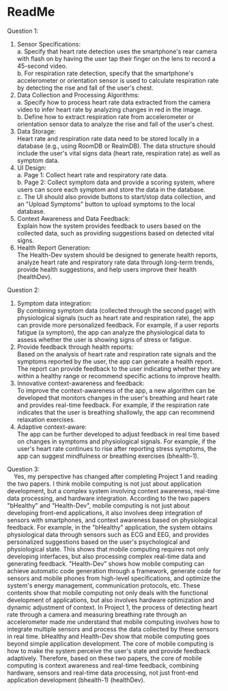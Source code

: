 # ReadMe
Question 1:
 1. Sensor Specifications:<br>
   a. Specify that heart rate detection uses the smartphone's rear camera with flash on by having the user tap their finger on the lens to record a 45-second video.<br>
   b. For respiration rate detection, specify that the smartphone's accelerometer or orientation sensor is used to calculate respiration rate by detecting the rise and fall of the user's chest.<br>
 2. Data Collection and Processing Algorithms:<br>
    a. Specify how to process heart rate data extracted from the camera video to infer heart rate by analyzing changes in red in the image.<br>
    b. Define how to extract respiration rate from accelerometer or orientation sensor data to analyze the rise and fall of the user's chest.<br>
 3. Data Storage:<br>
    Heart rate and respiration rate data need to be stored locally in a database (e.g., using RoomDB or RealmDB). The data structure should include the user's vital signs data (heart rate, respiration rate) as well as symptom data.<br>
 4. UI Design:<br>
    a. Page 1: Collect heart rate and respiratory rate data.<br>
    b. Page 2: Collect symptom data and provide a scoring system, where users can score each symptom and store the data in the database.<br>
    c. The UI should also provide buttons to start/stop data collection, and an "Upload Symptoms" button to upload symptoms to the local database.<br>
 5. Context Awareness and Data Feedback:<br>
    Explain how the system provides feedback to users based on the collected data, such as providing suggestions based on detected vital signs.<br>
 6. Health Report Generation:<br>
    The Health-Dev system should be designed to generate health reports, analyze heart rate and respiratory rate data through long-term trends, provide health suggestions, and help users improve their health (healthDev).<br>

Question 2:
 1. Symptom data integration:<br>
    By combining symptom data (collected through the second page) with physiological signals (such as heart rate and respiration rate), the app can provide more personalized feedback. For example, if a user reports fatigue (a symptom), the app can analyze the physiological data to assess whether the user is showing signs of stress or fatigue.<br>
2. Provide feedback through health reports:<br>
  Based on the analysis of heart rate and respiration rate signals and the symptoms reported by the user, the app can generate a health report. The report can provide feedback to the user indicating whether they are within a healthy range or recommend specific actions to improve health.<br>
3. Innovative context-awareness and feedback:<br>
  To improve the context-awareness of the app, a new algorithm can be developed that monitors changes in the user's breathing and heart rate and provides real-time feedback. For example, if the respiration rate indicates that the user is breathing shallowly, the app can recommend relaxation exercises.<br>
4. Adaptive context-aware:<br>
  The app can be further developed to adjust feedback in real time based on changes in symptoms and physiological signals. For example, if the user's heart rate continues to rise after reporting stress symptoms, the app can suggest mindfulness or breathing exercises (bhealth-1).<br>

Question 3:<br>
&nbsp;&nbsp;&nbsp;&nbsp;Yes, my perspective has changed after completing Project 1 and reading the two papers. I think mobile computing is not just about application development, but a complex system involving context awareness, real-time data processing, and hardware integration. According to the two papers "bHealthy" and "Health-Dev", mobile computing is not just about developing front-end applications, it also involves deep integration of sensors with smartphones, and context awareness based on physiological feedback. For example, in the "bHealthy" application, the system obtains physiological data through sensors such as ECG and EEG, and provides personalized suggestions based on the user's psychological and physiological state. This shows that mobile computing requires not only developing interfaces, but also processing complex real-time data and generating feedback. "Health-Dev" shows how mobile computing can achieve automatic code generation through a framework, generate code for sensors and mobile phones from high-level specifications, and optimize the system's energy management, communication protocols, etc. These contents show that mobile computing not only deals with the functional development of applications, but also involves hardware optimization and dynamic adjustment of context. In Project 1, the process of detecting heart rate through a camera and measuring breathing rate through an accelerometer made me understand that mobile computing involves how to integrate multiple sensors and process the data collected by these sensors in real time. bHealthy and Health-Dev show that mobile computing goes beyond simple application development. The core of mobile computing is how to make the system perceive the user's state and provide feedback adaptively. Therefore, based on these two papers, the core of mobile computing is context awareness and real-time feedback, combining hardware, sensors and real-time data processing, not just front-end application development (bhealth-1) (healthDev).
